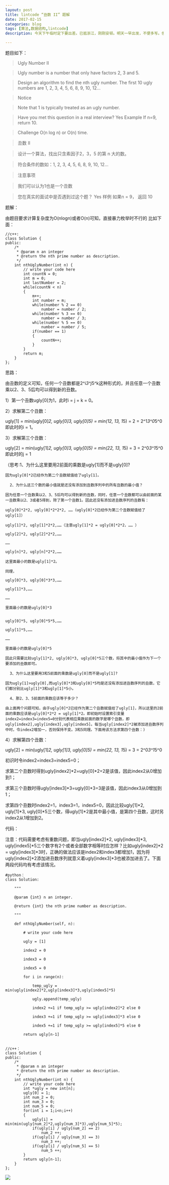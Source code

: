 ```yaml
---
layout: post
title: lintcode “丑数 II” 题解
date: 2017-02-15
categories: blog
tags: [算法,数据结构,lintcode]
description: 今天下午临时定下要出差。已抵浙江，刚刚安顿。明天一早出发，不便多写。但会在工作之余尽量写。写不是义务，写本身就是写的报酬。

---
```

题目如下：

>Ugly Number II

>Ugly number is a number that only have factors 2, 3 and 5.

>Design an algorithm to find the nth ugly number. The first 10 ugly numbers are 1, 2, 3, 4, 5, 6, 8, 9, 10, 12...

>Notice

>Note that 1 is typically treated as an ugly number.

>Have you met this question in a real interview? Yes
>Example
>If n=9, return 10.

>Challenge 
>O(n log n) or O(n) time.


>丑数 II

>设计一个算法，找出只含素因子2，3，5 的第 n 大的数。

>符合条件的数如：1, 2, 3, 4, 5, 6, 8, 9, 10, 12...

> 注意事项

>我们可以认为1也是一个丑数

>您在真实的面试中是否遇到过这个题？ Yes
>样例
>如果n = 9， 返回 10

题解：

由题目要求计算复杂度为O(nlogn)或者O(n)可知，直接暴力枚举时不行的
比如下面：

    //c++:
    class Solution {  
    public:  
        /* 
         * @param n an integer 
         * @return the nth prime number as description. 
         */  
        int nthUglyNumber(int n) {  
            // write your code here  
            int countN = 0;  
            int m = 0;  
            int lastNumber = 2;  
            while(countN < n)  
            {  
                m++;  
                int number = m;  
                while(number % 2 == 0)  
                    number = number / 2;  
                while(number % 3 == 0)  
                    number = number / 3;  
                while(number % 5 == 0)  
                    number = number / 5;  
                if(number == 1)  
                {  
                    countN++;  
                }  
            }  
            return m;  
        }  
    };  

思路：

由丑数的定义可知，任何一个丑数都是2^i*3^j*5^k这种形式的，并且任意一个丑数乘以2、3、5后均可以得到新的丑数。

1）第一个丑数ugly[0]为1，此时i = j = k = 0。

2）求解第二个丑数：

ugly[1] = min(ugly[0]*2, ugly[0]*3, ugly[0]*5) = min(1*2, 1*3, 1*5) = 2 = 2^1*3^0*5^0
即此时的i = 1。

3）求解第三个丑数：

ugly[2] = min(ugly[1]*2, ugly[0]*3, ugly[0]*5) = min(2*2, 1*3, 1*5) = 3 = 2^0*3^1*5^0
即此时的j = 1

（思考:1、为什么这里要用2前面的乘数是ugly[1]而不是ugly[0]?
	
    因为ugly[0]*2已经作为第二个丑数赋值给了ugly[1]。
    
      2、为什么这三个数的最小值就是还没有添加到丑数序列中的所有丑数的最小值？
	
    因为任意一个丑数乘以2、3、5后均可以得到新的丑数，同时，任意一个丑数都可以由前面的某一丑数乘以2、3或者5得到，除了第一个丑数1。因此还没有添加进丑数序列的丑数有：
	
    ugly[0]*2*2, ugly[0]*2*2*2, ……（ugly[0]*2已经作为第二个丑数赋值给了ugly[1]）
	
    ugly[1]*2, ugly[1]*2*2,……（注意ugly[1]*2 = ugly[0]*2*2，…… ）
	
    ugly[2]*2, ugly[2]*2*2,……
	
    ……
	
    ugly[n]*2, ugly[n]*2*2,……
	
    这里面最小的数是ugly[1]*2。
	
    同理，
	
    ugly[0]*3, ugly[0]*3*3,……
	
    ugly[1]*3,……
	
    ……
	
    里面最小的数是ugly[0]*3
	
	
    ugly[0]*5, ugly[0]*5*5,……
	
    ugly[1]*5,……
	
    ……
	
    里面最小的数是ugly[0]*5
	
	因此只需要比较ugly[1]*2, ugly[0]*3, ugly[0]*5三个数，将其中的最小值作为下一个要添加的丑数即可。
	
      3、为什么这里要用3和5前面的乘数是ugly[0]而不是ugly[1]?
	
    因为ugly[1]>ugly[0],而ugly[0]*3和ugly[0]*5均是还没有添加进丑数序列的丑数，它们都分别比ugly[1]*3和ugly[1]*5小。
    
      4、那2、3、5前面的乘数应该等于多少？
	
    由上面两个问题可知，由于ugly[0]*2已经作为第二个丑数赋值给了ugly[1]，所以这里的2前面的乘数应该是ugly[0]*2*2 = ugly[1]*2。即初始时设置索引变量index2=index3=index5=0分别代表相应乘数前面的数字是哪个丑数，即ugly[index2],ugly[index3],ugly[index5]。每当ugly[index2]*2被添加进丑数序列中时，令index2增加一，否则保持不变。3和5同理。下面用该方法求第四个丑数：)

4）求解第四个丑数：

ugly[2] = min(ugly[1]*2, ugly[1]*3, ugly[0]*5) = min(2*2, 1*3, 1*5) = 3 = 2^0*3^1*5^0

初识时令index2=index3=index5=0；

求第二个丑数时得到ugly[index2]*2=ugly[0]*2=2是该值，因此index2从0增加到1；

求第三个丑数时得ugly[index3]*3=ugly[0]*3=3是该值，因此index3从0增加到1；

求第四个丑数时index2=1，index3=1，index5=0，因此比较ugly[1]*2, ugly[1]*3, ugly[0]*5三个数，得ugly[1]*2是其中最小值，是第四个丑数，这时另index2从1增加到2。

代码：

注意：代码需要考虑有重数问题，即当ugly[index2]*2, ugly[index3]*3, ugly[index5]*5三个数字有2个或者全部数字相等时应怎样？比如ugly[index2]*2 = ugly[index3]*3时，正确的做法应该是index2和index3都增加1，因为将ugly[index2]*2添加进丑数序列就意义着ugly[index3]*3也被添加进去了。下面两段代码均有考虑该情况。

    #python：
    class Solution:
        
        """
        
        @param {int} n an integer.
        
        @return {int} the nth prime number as description.
        
        """
        
        def nthUglyNumber(self, n):
        
            # write your code here
        
            ugly = [1]
        
            index2 = 0
        
            index3 = 0
        
            index5 = 0
        
            for i in range(n):
        
                temp_ugly = min(ugly[index2]*2,ugly[index3]*3,ugly[index5]*5)
        
                ugly.append(temp_ugly)
        
                index2 +=1 if temp_ugly >= ugly[index2]*2 else 0
        
                index3 +=1 if temp_ugly >= ugly[index3]*3 else 0
        
                index5 +=1 if temp_ugly >= ugly[index5]*5 else 0
        
            return ugly[n-1]


    //c++：
    class Solution {  
    public:  
        /* 
         * @param n an integer 
         * @return the nth prime number as description. 
         */  
        int nthUglyNumber(int n) {  
            // write your code here  
            int *ugly = new int[n];  
            ugly[0] = 1;  
            int num_2 = 0;  
            int num_3 = 0;  
            int num_5 = 0;  
            for(int i = 1;i<n;i++)  
            {  
                ugly[i] = min(min(ugly[num_2]*2,ugly[num_3]*3),ugly[num_5]*5);  
                if(ugly[i] / ugly[num_2] == 2)  
                    num_2 ++;  
                if(ugly[i] / ugly[num_3] == 3)  
                    num_3 ++;  
                if(ugly[i] / ugly[num_5] == 5)  
                    num_5 ++;  
            }  
            return ugly[n-1];  
        }  
    };




![](https://raw.githubusercontent.com/AlbertLZG/AlbertLZG.github.io/master/img/blog_logo.png)










